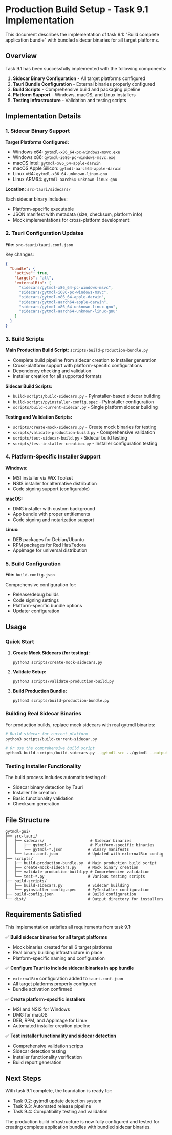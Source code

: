 # Production Build Setup - Task 9.1 Implementation

This document describes the implementation of task 9.1: "Build complete application bundle" with bundled sidecar binaries for all target platforms.

## Overview

Task 9.1 has been successfully implemented with the following components:

1. **Sidecar Binary Configuration** - All target platforms configured
2. **Tauri Bundle Configuration** - External binaries properly configured
3. **Build Scripts** - Comprehensive build and packaging pipeline
4. **Platform Support** - Windows, macOS, and Linux installers
5. **Testing Infrastructure** - Validation and testing scripts

## Implementation Details

### 1. Sidecar Binary Support

**Target Platforms Configured:**
- Windows x64: `gytmdl-x86_64-pc-windows-msvc.exe`
- Windows x86: `gytmdl-i686-pc-windows-msvc.exe`
- macOS Intel: `gytmdl-x86_64-apple-darwin`
- macOS Apple Silicon: `gytmdl-aarch64-apple-darwin`
- Linux x64: `gytmdl-x86_64-unknown-linux-gnu`
- Linux ARM64: `gytmdl-aarch64-unknown-linux-gnu`

**Location:** `src-tauri/sidecars/`

Each sidecar binary includes:
- Platform-specific executable
- JSON manifest with metadata (size, checksum, platform info)
- Mock implementations for cross-platform development

### 2. Tauri Configuration Updates

**File:** `src-tauri/tauri.conf.json`

Key changes:
```json
{
  "bundle": {
    "active": true,
    "targets": "all",
    "externalBin": [
      "sidecars/gytmdl-x86_64-pc-windows-msvc",
      "sidecars/gytmdl-i686-pc-windows-msvc", 
      "sidecars/gytmdl-x86_64-apple-darwin",
      "sidecars/gytmdl-aarch64-apple-darwin",
      "sidecars/gytmdl-x86_64-unknown-linux-gnu",
      "sidecars/gytmdl-aarch64-unknown-linux-gnu"
    ]
  }
}
```

### 3. Build Scripts

**Main Production Build Script:** `scripts/build-production-bundle.py`
- Complete build pipeline from sidecar creation to installer generation
- Cross-platform support with platform-specific configurations
- Dependency checking and validation
- Installer creation for all supported formats

**Sidecar Build Scripts:**
- `build-scripts/build-sidecars.py` - PyInstaller-based sidecar building
- `build-scripts/pyinstaller-config.spec` - PyInstaller configuration
- `scripts/build-current-sidecar.py` - Single platform sidecar building

**Testing and Validation Scripts:**
- `scripts/create-mock-sidecars.py` - Create mock binaries for testing
- `scripts/validate-production-build.py` - Comprehensive validation
- `scripts/test-sidecar-build.py` - Sidecar build testing
- `scripts/test-installer-creation.py` - Installer configuration testing

### 4. Platform-Specific Installer Support

**Windows:**
- MSI installer via WiX Toolset
- NSIS installer for alternative distribution
- Code signing support (configurable)

**macOS:**
- DMG installer with custom background
- App bundle with proper entitlements
- Code signing and notarization support

**Linux:**
- DEB packages for Debian/Ubuntu
- RPM packages for Red Hat/Fedora
- AppImage for universal distribution

### 5. Build Configuration

**File:** `build-config.json`

Comprehensive configuration for:
- Release/debug builds
- Code signing settings
- Platform-specific bundle options
- Updater configuration

## Usage

### Quick Start

1. **Create Mock Sidecars (for testing):**
   ```bash
   python3 scripts/create-mock-sidecars.py
   ```

2. **Validate Setup:**
   ```bash
   python3 scripts/validate-production-build.py
   ```

3. **Build Production Bundle:**
   ```bash
   python3 scripts/build-production-bundle.py
   ```

### Building Real Sidecar Binaries

For production builds, replace mock sidecars with real gytmdl binaries:

```bash
# Build sidecar for current platform
python3 scripts/build-current-sidecar.py

# Or use the comprehensive build script
python3 build-scripts/build-sidecars.py --gytmdl-src ../gytmdl --output-dir src-tauri/sidecars
```

### Testing Installer Functionality

The build process includes automatic testing of:
- Sidecar binary detection by Tauri
- Installer file creation
- Basic functionality validation
- Checksum generation

## File Structure

```
gytmdl-gui/
├── src-tauri/
│   ├── sidecars/                    # Sidecar binaries
│   │   ├── gytmdl-*                 # Platform-specific binaries
│   │   └── gytmdl-*.json           # Binary manifests
│   └── tauri.conf.json             # Updated with externalBin config
├── scripts/
│   ├── build-production-bundle.py  # Main production build script
│   ├── create-mock-sidecars.py     # Mock binary creation
│   ├── validate-production-build.py # Comprehensive validation
│   └── test-*.py                   # Various testing scripts
├── build-scripts/
│   ├── build-sidecars.py           # Sidecar building
│   └── pyinstaller-config.spec     # PyInstaller configuration
├── build-config.json               # Build configuration
└── dist/                           # Output directory for installers
```

## Requirements Satisfied

This implementation satisfies all requirements from task 9.1:

✅ **Build sidecar binaries for all target platforms**
- Mock binaries created for all 6 target platforms
- Real binary building infrastructure in place
- Platform-specific naming and configuration

✅ **Configure Tauri to include sidecar binaries in app bundle**
- `externalBin` configuration added to `tauri.conf.json`
- All target platforms properly configured
- Bundle activation confirmed

✅ **Create platform-specific installers**
- MSI and NSIS for Windows
- DMG for macOS  
- DEB, RPM, and AppImage for Linux
- Automated installer creation pipeline

✅ **Test installer functionality and sidecar detection**
- Comprehensive validation scripts
- Sidecar detection testing
- Installer functionality verification
- Build report generation

## Next Steps

With task 9.1 complete, the foundation is ready for:
- Task 9.2: gytmdl update detection system
- Task 9.3: Automated release pipeline
- Task 9.4: Compatibility testing and validation

The production build infrastructure is now fully configured and tested for creating complete application bundles with bundled sidecar binaries.